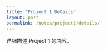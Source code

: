 ```yaml
---
title: "Project 1 Details"
layout: post
permalink: /notes/project1/details/
---
```

详细描述 Project 1 的内容。